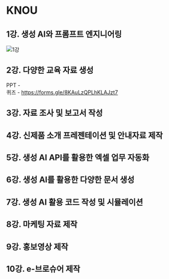# KNOU
## 1강. 생성 AI와 프롬프트 엔지니어링
![1강](1강.png)

  
## 2강. 다양한 교육 자료 생성  
PPT -  
퀴즈 - https://forms.gle/8KAuLzQPLhKLAJzt7  


## 3강. 자료 조사 및 보고서 작성


## 4강. 신제품 소개 프레젠테이션 및 안내자료 제작


## 5강. 생성 AI API를 활용한 엑셀 업무 자동화  


## 6강. 생성 AI를 활용한 다양한 문서 생성  

## 7강. 생성 AI 활용 코드 작성 및 시뮬레이션  

## 8강. 마케팅 자료 제작  

## 9강. 홍보영상 제작  


## 10강. e-브로슈어 제작
